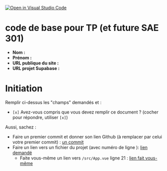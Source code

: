 [![Open in Visual Studio Code](https://classroom.github.com/assets/open-in-vscode-c66648af7eb3fe8bc4f294546bfd86ef473780cde1dea487d3c4ff354943c9ae.svg)](https://classroom.github.com/online_ide?assignment_repo_id=8916185&assignment_repo_type=AssignmentRepo)
# code de base pour TP (et future SAE 301)

- **Nom :**
- **Prénom :**
- **URL publique du site :**
- **URL projet Supabase :**

# Initiation

Remplir ci-dessus les "champs" demandés et :

-  `[x]`  Avez-vous compris que vous devez remplir ce document ? (cocher pour répondre, utiliser `[x]`)

Aussi, sachez :

- Faire un premier commit et donner son lien Github (à remplacer par celui votre premier commit) : [un commit](https://github.com/ppierre/vue3-pour-SAE-301/commit/df2ca6114d46dc5e496294057f3ef87fb0c97c27)
- Faire un lien vers un fichier du projet (avec numéro de ligne ): [lien demandé](/src/supabase.ts#L12)
  - Faite vous-même un lien vers `/src/App.vue` ligne 21 : [lien fait vous-même](/src/App.vue#L21)
